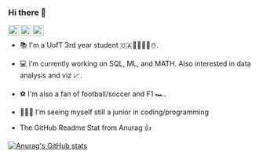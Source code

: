 ### Hi there 👋
<a href="https://www.instagram.com/wakinglions__/">
  <img align="left" alt="Jamie's Instagram" width="22px" src="https://raw.githubusercontent.com/hussainweb/hussainweb/main/icons/instagram.png" />
</a>
<a href="https://discord.com/channels/@me/1079547666377228288">
  <img align="left" alt="Jamie's Discord" width="22px" src="https://raw.githubusercontent.com/peterthehan/peterthehan/master/assets/discord.svg" />
</a>

</a>
<a href="https://www.linkedin.com/in/yueyu10">
  <img align="left" alt="Jamie's LinkedIN" width="22px" src="https://raw.githubusercontent.com/peterthehan/peterthehan/master/assets/linkedin.svg" />
</a>
<br />

- 📚  I'm a UofT 3rd year student 🇨🇦🍁🍂🥶🧊☃️.
- 💻  I’m currently working on SQL, ML, and MATH. Also interested in data analysis and viz 📈. 
- ⚽️  I'm also a fan of football/soccer and F1 🏎.
- 🧑🏻‍💻  I'm seeing myself still a junior in coding/programming
  
- The GitHub Readme Stat from Anurag 👍



  




[![Anurag's GitHub stats](https://github-readme-stats.vercel.app/api?username=Jamie1377&show=reviews,discussions_started,discussions_answered&show_icons=true&theme=dracula)](https://github.com/anuraghazra/github-readme-stats)
<!--
**Jamie1377/Jamie1377** is a ✨ _special_ ✨ repository because its `README.md` (this file) appears on your GitHub profile.

Here are some ideas to get you started:

- 🔭 I’m currently working on ...
- 🌱 I’m currently learning ...
- 👯 I’m looking to collaborate on ...
- 🤔 I’m looking for help with ...
- 💬 Ask me about ...
- 📫 How to reach me: ...
- 😄 Pronouns: ...
- ⚡ Fun fact: ...
-->
